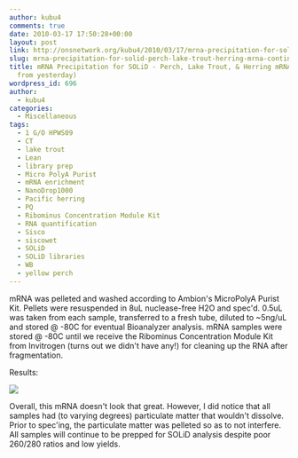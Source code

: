 ```yaml
---
author: kubu4
comments: true
date: 2010-03-17 17:50:28+00:00
layout: post
link: http://onsnetwork.org/kubu4/2010/03/17/mrna-precipitation-for-solid-perch-lake-trout-herring-mrna-continued-from-yesterday/
slug: mrna-precipitation-for-solid-perch-lake-trout-herring-mrna-continued-from-yesterday
title: mRNA Precipitation for SOLiD - Perch, Lake Trout, & Herring mRNA (CONTINUED
  from yesterday)
wordpress_id: 696
author:
  - kubu4
categories:
  - Miscellaneous
tags:
  - 1 G/O HPWS09
  - CT
  - lake trout
  - Lean
  - library prep
  - Micro PolyA Purist
  - mRNA enrichment
  - NanoDrop1000
  - Pacific herring
  - PQ
  - Ribominus Concentration Module Kit
  - RNA quantification
  - Sisco
  - siscowet
  - SOLiD
  - SOLiD libraries
  - WB
  - yellow perch
---
```


mRNA was pelleted and washed according to Ambion's MicroPolyA Purist Kit. Pellets were resuspended in 8uL nuclease-free H2O and spec'd. 0.5uL was taken from each sample, transferred to a fresh tube, diluted to ~5ng/uL and stored @ -80C for eventual Bioanalyzer analysis. mRNA samples were stored @ -80C until we receive the Ribominus Concentration Module Kit from Invitrogen (turns out we didn't have any!) for cleaning up the RNA after fragmentation.

Results:

![](http://eagle.fish.washington.edu/Arabidopsis/RNA%20Spec%20Readings/20100317%20mRNA.jpg)

Overall, this mRNA doesn't look that great. However, I did notice that all samples had (to varying degrees) particulate matter that wouldn't dissolve. Prior to spec'ing, the particulate matter was pelleted so as to not interfere. All samples will continue to be prepped for SOLiD analysis despite poor 260/280 ratios and low yields.
